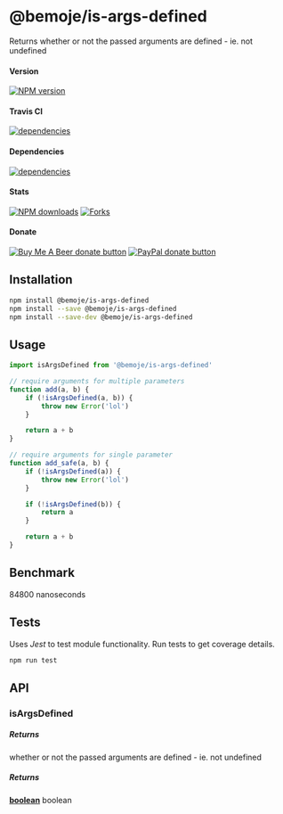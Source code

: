 # @bemoje/is-args-defined

Returns whether or not the passed arguments are defined - ie. not undefined

#### Version

<span><a href="https://npmjs.org/@bemoje/is-args-defined" title="View this project on NPM"><img src="https://img.shields.io/npm/v/@bemoje/is-args-defined" alt="NPM version" /></a></span>

#### Travis CI

<span><a href="https://npmjs.org/@bemoje/is-args-defined" title="View this project on NPM"><img src="https://travis-ci.org/bemoje/bemoje-is-args-defined.svg?branch=master" alt="dependencies" /></a></span>

#### Dependencies

<span><a href="https://npmjs.org/@bemoje/is-args-defined" title="View this project on NPM"><img src="https://david-dm.org/bemoje/bemoje-is-args-defined.svg" alt="dependencies" /></a></span>

#### Stats

<span><a href="https://npmjs.org/@bemoje/is-args-defined" title="View this project on NPM"><img src="https://img.shields.io/npm/dt/@bemoje/is-args-defined" alt="NPM downloads" /></a></span>
<span><a href="https://github.com/bemoje/bemoje-is-args-defined/fork" title="Fork this project"><img src="https://img.shields.io/github/forks/bemoje/bemoje-is-args-defined" alt="Forks" /></a></span>

#### Donate

<span><a href="https://www.buymeacoffee.com/bemoje" title="Donate to this project using Buy Me A Beer"><img src="https://img.shields.io/badge/buy%20me%20a%20coffee-donate-yellow.svg?label=Buy me a beer!" alt="Buy Me A Beer donate button" /></a></span>
<span><a href="https://paypal.me/forstaaloen" title="Donate to this project using Paypal"><img src="https://img.shields.io/badge/paypal-donate-yellow.svg?label=PayPal" alt="PayPal donate button" /></a></span>

## Installation

```sh
npm install @bemoje/is-args-defined
npm install --save @bemoje/is-args-defined
npm install --save-dev @bemoje/is-args-defined
```

## Usage

```javascript
import isArgsDefined from '@bemoje/is-args-defined'

// require arguments for multiple parameters
function add(a, b) {
	if (!isArgsDefined(a, b)) {
		throw new Error('lol')
	}

	return a + b
}

// require arguments for single parameter
function add_safe(a, b) {
	if (!isArgsDefined(a)) {
		throw new Error('lol')
	}

	if (!isArgsDefined(b)) {
		return a
	}

	return a + b
}

```

## Benchmark
84800 nanoseconds
## Tests
Uses *Jest* to test module functionality. Run tests to get coverage details.

```bash
npm run test
```

## API
### isArgsDefined

##### Returns
whether or not the passed arguments are defined - ie. not undefined

##### Returns
**[boolean][2]** boolean

[1]: #isargsdefined

[2]: https://developer.mozilla.org/docs/Web/JavaScript/Reference/Global_Objects/Boolean